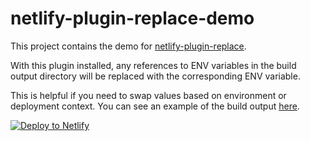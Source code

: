 # netlify-plugin-replace-demo

This project contains the demo for [netlify-plugin-replace](https://www.npmjs.com/package/@helloample/netlify-plugin-replace).

With this plugin installed, any references to ENV variables in the build output directory will be replaced with the corresponding ENV variable.

This is helpful if you need to swap values based on environment or deployment context. You can see an example of the build output [here](https://app.netlify.com/sites/netlify-plugin-replace-demo/deploys/5f3af0ae759e5d00086b2749).

[![Deploy to Netlify](https://www.netlify.com/img/deploy/button.svg)](https://app.netlify.com/start/deploy?repository=https://github.com/ample/netlify-plugin-replace-demo)
